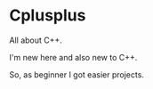 # Cplusplus

All about C++.

I'm new here and also new to C++.

So, as beginner I got easier projects.



